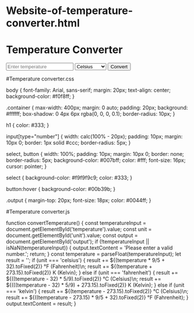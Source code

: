 # Website-of-temperature-converter.html
<!DOCTYPE html>
<html lang="en">
<head>
  <meta charset="UTF-8">
  <meta name="viewport" content="width=device-width, initial-scale=1.0">
  <title>Temperature Converter</title>
  <link rel="stylesheet" href="styles.css">
</head>
<body>
  <div class="container">
    <h1>Temperature Converter</h1>
    <input type="number" id="temperature" placeholder="Enter temperature">
    <select id="unit">
      <option value="celsius">Celsius</option>
      <option value="fahrenheit">Fahrenheit</option>
      <option value="kelvin">Kelvin</option>
    </select>
    <button onclick="convertTemperature()">Convert</button>
    <div class="output" id="output"></div>
  </div>
  <script src="script.js"></script>
</body>
</html>

#Temperature converter.css


body {
    font-family: Arial, sans-serif;
    margin: 20px;
    text-align: center;
    background-color: #f0f8ff;
  }
  
  .container {
    max-width: 400px;
    margin: 0 auto;
    padding: 20px;
    background: #ffffff;
    box-shadow: 0 4px 6px rgba(0, 0, 0, 0.1);
    border-radius: 10px;
  }
  
  h1 {
    color: #333;
  }
  
  input[type="number"] {
    width: calc(100% - 20px);
    padding: 10px;
    margin: 10px 0;
    border: 1px solid #ccc;
    border-radius: 5px;
  }
  
  select, button {
    width: 100%;
    padding: 10px;
    margin: 10px 0;
    border: none;
    border-radius: 5px;
    background-color: #007bff;
    color: #fff;
    font-size: 16px;
    cursor: pointer;
  }
  
  select {
    background-color: #f9f9f9c9;
    color: #333;
  }
  
  button:hover {
    background-color: #00b39b;
  }
  
  .output {
    margin-top: 20px;
    font-size: 18px;
    color: #0044ff;
  }


  #Temperature converter.js

  function convertTemperature() {
    const temperatureInput = document.getElementById('temperature').value;
    const unit = document.getElementById('unit').value;
    const output = document.getElementById('output');
    if (!temperatureInput || isNaN(temperatureInput)) {
      output.textContent = 'Please enter a valid number.';
      return;
    }
    const temperature = parseFloat(temperatureInput);
    let result = '';
    if (unit === 'celsius') {
      result += ${(temperature * 9/5 + 32).toFixed(2)} °F (Fahrenheit)\n;
      result += ${(temperature + 273.15).toFixed(2)} K (Kelvin);
    } else if (unit === 'fahrenheit') {
      result += ${((temperature - 32) * 5/9).toFixed(2)} °C (Celsius)\n;
      result += ${(((temperature - 32) * 5/9) + 273.15).toFixed(2)} K (Kelvin);
    } else if (unit === 'kelvin') {
      result += ${(temperature - 273.15).toFixed(2)} °C (Celsius)\n;
      result += ${((temperature - 273.15) * 9/5 + 32).toFixed(2)} °F (Fahrenheit);
    }
    output.textContent = result;
  }

  
